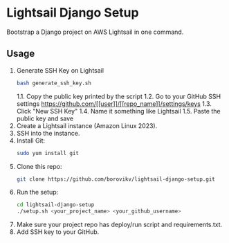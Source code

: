 # Lightsail Django Setup

Bootstrap a Django project on AWS Lightsail in one command.

## Usage
1. Generate SSH Key on Lightsail
   ```bash
   bash generate_ssh_key.sh
   ```
   1.1. Copy the public key printed by the script
   1.2. Go to your GitHub SSH settings https://github.com/[[user]]/[[repo_name]]/settings/keys
   1.3. Click "New SSH Key"
   1.4. Name it something like Lightsail
   1.5. Paste the public key and save
2. Create a Lightsail instance (Amazon Linux 2023).
3. SSH into the instance.
4. Install Git:
   ```bash
   sudo yum install git
   ```
5. Clone this repo:
   ```bash
   git clone https://github.com/borovikv/lightsail-django-setup.git
   ```
6. Run the setup:
   ```bash
   cd lightsail-django-setup
   ./setup.sh <your_project_name> <your_github_username>
   ```
7. Make sure your project repo has deploy/run script and requirements.txt.
8. Add SSH key to your GitHub.